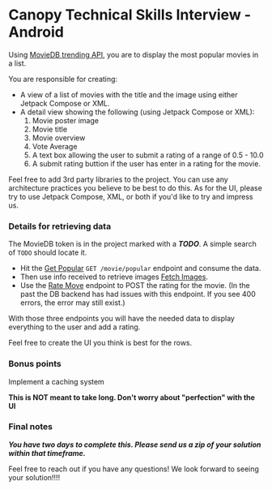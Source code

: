 # Canopy Technical Skills Interview - Android

Using [MovieDB trending API](https://developers.themoviedb.org/3/getting-started/introduction), you are to display the most popular movies in a list.

You are responsible for creating:

- A view of a list of movies with the title and the image using either Jetpack Compose or XML.
- A detail view showing the following (using Jetpack Compose or XML):
  1. Movie poster image 
  2. Movie title
  3. Movie overview
  4. Vote Average 
  5. A text box allowing the user to submit a rating of a range of 0.5 - 10.0 
  6. A submit rating buttion if the user has enter in a rating for the movie.

Feel free to add 3rd party libraries to the project. You can use any architecture practices you believe to be best to do this. As for the UI, please try to use Jetpack Compose, XML, or both if you'd like to try and impress us.
   
### Details for retrieving data
The MovieDB token is in the project marked with a ***TODO***. A simple search of `TODO` should locate it.

- Hit the [Get Popular](https://developers.themoviedb.org/3/movies/get-popular-movies) `GET /movie/popular` endpoint and consume the data.
- Then use info received to retrieve images [Fetch Images](https://developers.themoviedb.org/3/getting-started/images).
- Use the [Rate Move](https://developers.themoviedb.org/3/movies/rate-movie) endpoint to POST the rating for the movie. (In the past the DB backend has had issues with this endpoint. If you see 400 errors, the error may still exist.)

With those three endpoints you will have the needed data to display everything to the user and add a rating.

Feel free to create the UI you think is best for the rows.

### Bonus points
Implement a caching system

**This is NOT meant to take long. Don't worry about "perfection" with the UI**

### Final notes
***You have two days to complete this. Please send us a zip of your solution within that timeframe.***

Feel free to reach out if you have any questions! We look forward to seeing your solution!!!!
